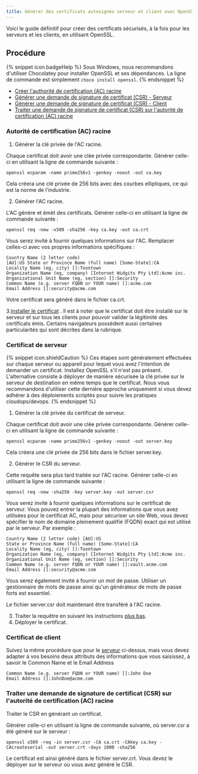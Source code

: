 ```yaml
---
title: Générer des certificats autosignés serveur et client avec OpenSSL
---
```

Voici le guide définitif pour créer des certificats sécurisés, à la fois pour les serveurs et les clients, en utilisant OpenSSL.
## Procédure 
{% snippet icon.badgeHelp %} 
Sous Windows, nous recommandons d'utiliser Chocolatey pour installer OpenSSL et ses dépendances. La ligne de commande est simplement `choco install openssl`. 
{% endsnippet %}
 
* <a href="#racine">Créer l'authorité de certification (AC) racine</a>
* <a href="#serveur">Générer une demande de signature de certificat (CSR) - Serveur</a>
* <a href="#client">Générer une demande de signature de certificat (CSR) - Client</a>
* <a href="#traiter">Traiter une demande de signature de certificat (CSR) sur l'autorité de certification (AC) racine</a>

### Autorité de certification (AC) racine 
<a name="racine"></a>
1. Générer la clé privée de l'AC racine.  

Chaque certificat doit avoir une clée privée correspondante. Générer celle-ci en utilisant la ligne de commande suivante :  

`openssl ecparam -name prime256v1 -genkey -noout -out ca.key`  

Cela créera une clé privée de 256 bits avec des courbes elliptiques, ce qui est la norme de l'industrie.  

2. Générer l'AC racine.  

L'AC génère et émèt des certificats. Générer celle-ci en utilisant la ligne de commande suivante :  

`openssl req -new -x509 -sha256 -key ca.key -out ca.crt`  

Vous serez invité à fournir quelques informations sur l'AC. Remplacer celles-ci avec vos propres informations spécifiques :  
```
Country Name (2 letter code)  
[AU]:US State or Province Name (full name) [Some-State]:CA  
Locality Name (eg, city) []:Toontown  
Organization Name (eg, company) [Internet Widgits Pty Ltd]:Acme inc.  
Organizational Unit Name (eg, section) []:Security  
Common Name (e.g. server FQDN or YOUR name) []:acme.com  
Email Address []:security@acme.com  
```
Votre certificat sera généré dans le fichier ca.crt. 

3.[Installer le certificat](/fr/kb/general-knowledge-base/install-root-certificates/) . Il est à noter que le certificat doit être installé sur le serveur et sur tous les clients pour pouvoir valider la légitimité des certificats émis. Certains navigateurs possèdent aussi certaines particularités qui sont décrites dans la rubrique. 

### Certificat de serveur 
<a name="serveur"></a>
{% snippet icon.shieldCaution %} 
Ces étapes sont généralement effectuées sur chaque serveur ou appareil pour lequel vous avez l'intention de demander un certificat. Installez OpenSSL s'il n'est pas présent. L'alternative consiste à déployer de manière sécurisée la clé privée sur le serveur de destination en même temps que le certificat. Nous vous recommandons d'utiliser cette dernière approche uniquement si vous devez adhérer à des déploiements scriptés pour suivre les pratiques cloudops/devops. 
{% endsnippet %}
 
1. Générer la clé privée du certificat de serveur.  

Chaque certificat doit avoir une clée privée correspondante. Générer celle-ci en utilisant la ligne de commande suivante :  

`openssl ecparam -name prime256v1 -genkey -noout -out server.key`  

Cela créera une clé privée de 256 bits dans le fichier server.key. 

2. Générer le CSR du serveur.  

Cette requête sera plus tard traitée sur l'AC racine. Générer celle-ci en utilisant la ligne de commande suivante :  

`openssl req -new -sha256 -key server.key -out server.csr`  

Vous serez invité à fournir quelques informations sur le certificat de serveur. Vous pouvez entrer la plupart des informations que vous avez utilisées pour le certificat AC, mais pour sécuriser un site Web, vous devez spécifier le nom de domaine pleinement qualifié (FQDN) exact qui est utilisé par le serveur. Par exemple :  
```
Country Name (2 letter code) [AU]:US  
State or Province Name (full name) [Some-State]:CA  
Locality Name (eg, city) []:Toontown  
Organization Name (eg, company) [Internet Widgits Pty Ltd]:Acme inc.  
Organizational Unit Name (eg, section) []:Security  
Common Name (e.g. server FQDN or YOUR name) []:vault.acme.com  
Email Address []:security@acme.com  
```
Vous serez également invité à fournir un mot de passe. Utiliser un gestionnaire de mots de passe ainsi qu'un générateur de mots de passe forts est essentiel.  

Le fichier server.csr doit maintenant être transféré à l'AC racine.  

3. Traiter la requêtre en suivant les instructions <a href="#traiter">plus bas</a>. 
4. Déployer le certificat. 
### Certificat de client 
<a name="client"></a>
Suivez la même procédure que pour le <a href="#serveur">serveur</a> ci-dessus, mais vous devez adapter à vos besoins deux attributs des informations que vous saisissez, à savoir le Common Name et le Email Address
```
Common Name (e.g. server FQDN or YOUR name) []:John Doe  
Email Address []:JohnDoe@acme.com  
```

### Traiter une demande de signature de certificat (CSR) sur l'autorité de certification (AC) racine 
<a name="traiter"></a>
Traiter le CSR en générant un certificat.  

Générer celle-ci en utilisant la ligne de commande suivante, où server.csr a été généré sur le serveur :  

`openssl x509 -req -in server.csr -CA ca.crt -CAkey ca.key -CAcreateserial -out server.crt -days 1000 -sha256`  

Le certificat est ainsi généré dans le fichier server.crt. Vous devez le déployer sur le serveur où vous avez généré le CSR. 

